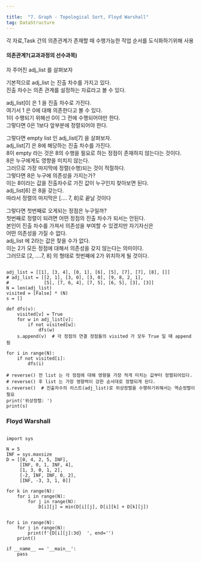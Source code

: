 ```yaml
---

title:  "7. Graph - Topological Sort, Floyd Warshall"
tag: DataStructure 
---
```

각 자료,Task 간의 의존관계가 존재할 때 수행가능한 작업 순서를 도식화하기위해 사용

#### 의존관계?(교과과정의 선수과목)

자 주어진 adj\_list 를 살펴보자

기본적으로 adj\_list 는 진출 차수를 가지고 있다.  
진출 차수는 의존 관계를 설정하는 자료라고 볼 수 있다.

adj\_list\[0\] 은 1 을 진출 차수로 가진다.  
여기서 1 은 0에 대해 의존한다고 볼 수 있다.  
1이 수행되기 위해선 0이 그 전에 수행되어야만 한다.  
그렇다면 0은 1보다 앞부분에 정렬되어야 한다.

그렇다면 empty list 인 adj\_list\[7\] 을 살펴보자.  
adj\_list\[7\] 은 8에 해당하는 진출 차수를 가진다.  
8이 empty 라는 것은 8의 수행을 필요로 하는 정점이 존재하지 않는다는 것이다.  
8은 누구에게도 영향을 미치지 않는다.  
그러므로 가장 마지막에 정렬(수행)되는 것이 적절하다.  
그렇다면 8은 누구에 의존성을 가지는가?  
이는 8이라는 값을 진출차수로 가진 값이 누구인지 찾아보면 된다.  
adj\_list\[6\] 은 8을 갖는다.  
따라서 정렬의 마지막은 \[.... 7, 8\]로 끝날 것이다

그렇다면 첫번째로 오게되는 정점은 누구일까?  
첫번째로 정렬이 되려면 어떤 정점의 진출 차수가 되서는 안된다.  
본인이 진출 차수를 가져서 의존성을 부여할 수 있겠지만 자기자신은  
어떤 의존성을 가질 수 없다.  
adj\_list 에 2라는 값은 찾을 수가 없다.  
이는 2가 모든 정점에 대해서 의존성을 갖지 않는다는 의미이다.  
그러므로 \[2, ....7, 8\] 의 형태로 첫번째에 2가 위치하게 될 것이다.

```

adj_list = [[1], [3, 4], [0, 1], [6], [5], [7], [7], [8], []]
# adj_list = [[2, 1], [3, 0], [3, 0], [9, 8, 2, 1],
#             [5], [7, 6, 4], [7, 5], [6, 5], [3], [3]]
N = len(adj_list)
visited = [False] * (N)
s = []

def dfs(v):
    visited[v] = True
    for w in adj_list[v]:
        if not visited[w]:
            dfs(w)
    s.append(v)  # 각 정점의 연결 정점들의 visited 가 모두 True 일 때 append 됨

for i in range(N):
    if not visited[i]:
        dfs(i)

# reverse() 전 list 는 각 정점에 대해 영향을 가장 적게 미치는 값부터 정렬되어있다.
# reverse() 후 list 는 가장 영향력이 강한 순서대로 정렬되게 된다. 
s.reverse()  # 진출차수의 리스트(adj_list)로 위상정렬을 수행하기위해서는 역순정렬이 필요
print('위상정렬: ')
print(s)

```

### Floyd Warshall

```

import sys

N = 5
INF = sys.maxsize
D = [[0, 4, 2, 5, INF],
     [INF, 0, 1, INF, 4],
     [1, 3, 0, 1, 2],
     [-2, INF, INF, 0, 2],
     [INF, -3, 3, 1, 0]]

for k in range(N):
    for i in range(N):
        for j in range(N):
            D[i][j] = min(D[i][j], D[i][k] + D[k][j])


for i in range(N):
    for j in range(N):
        print(f'{D[i][j]:3d}  ', end='')
    print()

if __name__ == '__main__':
    pass

```